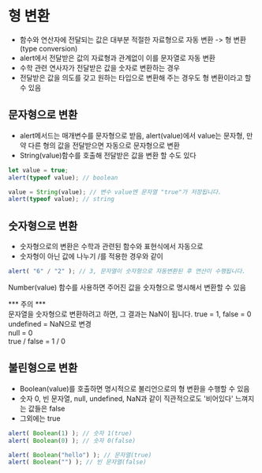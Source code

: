 # 형 변환
- 함수와 연산자에 전달되는 값은 대부분 적절한 자료형으로 자동 변환 -> 형 변환(type conversion)
- alert에서 전달받은 값의 자료형과 관계없이 이를 문자열로 자동 변환
- 수학 관련 연사자가 전달받은 값을 숫자로 변환하는 경우
- 전달받은 값을 의도를 갖고 원하는 타입으로 변환해 주는 경우도 형 변환이라고 할 수 있음

## 문자형으로 변환
- alert메서드는 매개변수를 문자형으로 받음, alert(value)에서 value는 문자형, 만약 다른 형의 값을 전달받으면 자동으로 문자형으로 변환
- String(value)함수를 호출해 전달받은 값을 변환 할 수도 있다
```javascript
let value = true;
alert(typeof value); // boolean

value = String(value); // 변수 value엔 문자열 "true"가 저장됩니다.
alert(typeof value); // string
```

## 숫자형으로 변환
- 숫자형으로의 변환은 수학과 관련된 함수와 표현식에서 자동으로
- 숫자형이 아닌 값에 나누기 /를 적용한 경우와 같이
```javascript
alert( "6" / "2" ); // 3, 문자열이 숫자형으로 자동변환된 후 연산이 수행됩니다.
```
Number(value) 함수를 사용하면 주어진 값을 숫자형으로 명시해서 변환할 수 있음

*** 주의 ***  
문자열을 숫자형으로 변환하려고 하면, 그 결과는 NaN이 됩니다. 
true = 1, false = 0   
undefined = NaN으로 변경   
null = 0    
true / false = 1 / 0    

## 불린형으로 변환
- Boolean(value)를 호출하면 명시적으로 불리언으로의 형 변환을 수행할 수 있음
- 숫자 0, 빈 문자열, null, undefined, NaN과 같이 직관적으로도 '비어있다' 느껴지는 값들은 false
- 그외에는 true
```javascript
alert( Boolean(1) ); // 숫자 1(true)
alert( Boolean(0) ); // 숫자 0(false)

alert( Boolean("hello") ); // 문자열(true)
alert( Boolean("") ); // 빈 문자열(false)
```
